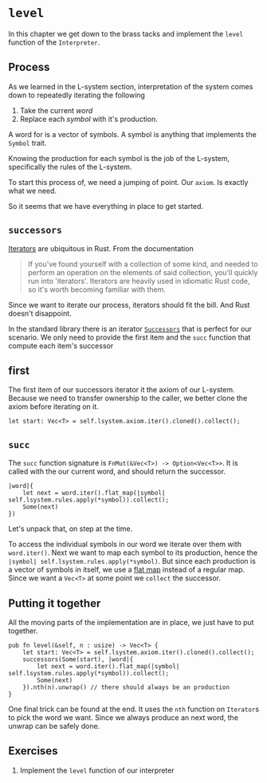 # `level`
In this chapter we get down to the brass tacks and implement the `level`
function of the `Interpreter`.

## Process
As we learned in the L-system section, interpretation of the system comes down
to repeatedly iterating the following

1. Take the current _word_
2. Replace each _symbol_ with it's production.

A word for is a vector of symbols. A symbol is anything that implements the
`Symbol` trait.

Knowing the production for each symbol is the job of the L-system, specifically
the rules of the L-system.

To start this process of, we need a jumping of point. Our `axiom`. Is exactly
what we need.

So it seems that we have everything in place to get started.

## `successors`
[Iterators][iterator] are ubiquitous in Rust. From the documentation

> If you've found yourself with a collection of some kind, and needed to perform
> an operation on the elements of said collection, you'll quickly run into
> 'iterators'. Iterators are heavily used in idiomatic Rust code, so it's worth
> becoming familiar with them.

Since we want to iterate our process, iterators should fit the bill. And Rust
doesn't disappoint.

In the standard library there is an iterator [`Successors`][successors] that is
perfect for our scenario. We only need to provide the first item and the
`succ` function that compute each item's successor

## first
The first item of our successors iterator it the axiom of our L-system. Because
we need to transfer ownership to the caller, we better clone the axiom before
iterating on it.

```
let start: Vec<T> = self.lsystem.axiom.iter().cloned().collect();
```

## `succ`
The `succ` function signature is `FnMut(&Vec<T>) -> Option<Vec<T>>`. It is
called with the our current word, and should return the successor.

```
|word|{
    let next = word.iter().flat_map(|symbol| self.lsystem.rules.apply(*symbol)).collect();
    Some(next)
})
```

Let's unpack that, on step at the time.

To access the individual symbols in our word we iterate over them with
`word.iter()`. Next we want to map each symbol to its production, hence the
`|symbol| self.lsystem.rules.apply(*symbol)`. But since each production is a
vector of symbols in itself, we use a [flat map][flat_map] instead of a regular
map. Since we want a `Vec<T>` at some point we `collect` the successor.

## Putting it together
All the moving parts of the implementation are in place, we just have to put
together.

```
pub fn level(&self, n : usize) -> Vec<T> {
    let start: Vec<T> = self.lsystem.axiom.iter().cloned().collect();
    successors(Some(start), |word|{
        let next = word.iter().flat_map(|symbol| self.lsystem.rules.apply(*symbol)).collect();
        Some(next)
    }).nth(n).unwrap() // there should always be an production
}
```

One final trick can be found at the end. It uses the `nth` function on
`Iterator`s to pick the word we want. Since we always produce an next word, the
unwrap can be safely done.

## Exercises
1. Implement the `level` function of our interpreter

[iterator]: https://doc.rust-lang.org/std/iter/index.html
[successors]: https://doc.rust-lang.org/std/iter/fn.successors.html
[flat_map]: https://doc.rust-lang.org/std/iter/trait.Iterator.html#method.flat_map
